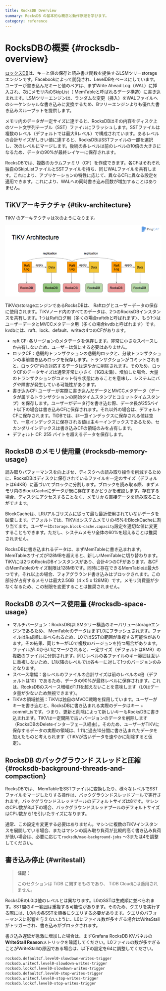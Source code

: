 ```yaml
---
title: RocksDB Overview
summary: RocksDB の基本的な概念と動作原理を学びます。
category: reference
---
```


# RocksDBの概要 {#rocksdb-overview}

[ロックスDB](https://github.com/facebook/rocksdb)は、キーと値の保存と読み書き関数を提供するLSMツリーstorageエンジンです。Facebookによって開発され、LevelDBをベースにしています。ユーザーが書き込んだキーと値のペアは、まずWrite Ahead Log（WAL）に挿入され、次にメモリ内のSkipList（ MemTableと呼ばれるデータ構造）に書き込まれます。LSMツリーエンジンは、ランダムな変更（挿入）をWALファイルへのシーケンシャルな書き込みに変換するため、Bツリーエンジンよりも優れた書き込みスループットを提供します。

メモリ内のデータが一定サイズに達すると、RocksDBはその内容をディスク上のソート文字列テーブル（SST）ファイルにフラッシュします。SSTファイルは複数のレベル（デフォルトでは最大6レベル）で構成されています。あるレベルの合計サイズがしきい値に達すると、RocksDBはSSTファイルの一部を選択し、次のレベルにマージします。後続の各レベルは前のレベルの10倍の大きさになるため、データの90%が最終レイヤーに保存されます。

RocksDBでは、複数のカラムファミリ（CF）を作成できます。各CFはそれぞれ独自のSkipListファイルとSSTファイルを持ち、同じWALファイルを共有します。これにより、アプリケーションの特性に応じて、異なるCFに異なる設定を適用できます。これにより、WALへの同時書き込み回数が増加することはありません。

## TiKVアーキテクチャ {#tikv-architecture}

TiKV のアーキテクチャは次のようになります。

![TiKV RocksDB](/media/tikv-rocksdb.png)

TiKVのstorageエンジンであるRocksDBは、 Raftログとユーザーデータの保存に使用されます。TiKVノード内のすべてのデータは、2つのRocksDBインスタンスを共有します。1つはRaftログ用（多くの場合raftdbと呼ばれます）、もう1つはユーザーデータとMVCCメタデータ用（多くの場合kvdbと呼ばれます）です。kvdbには、raft、lock、default、writeの4つのCFがあります。

-   raft CF: 各リージョンのメタデータを保存します。非常に小さなスペースしか占有しないため、ユーザーは気にする必要はありません。
-   ロックCF：悲観的トランザクションの悲観的ロックと、分散トランザクションの事前書き込みロックを保存します。トランザクションがコミットされると、ロックCF内の対応するデータは速やかに削除されます。そのため、ロックCFのデータサイズは通常非常に小さく（1GB未満）、増加した場合、大量のトランザクションがコミット待ち状態にあることを意味し、システムにバグや障害が発生している可能性があります。
-   書き込みCF: ユーザーが実際に書き込んだデータとMVCCメタデータ（データが属するトランザクションの開始タイムスタンプとコミットタイムスタンプ）を保存します。ユーザーがデータ行を書き込む際、データ長が255バイト以下の場合は書き込みCFに保存されます。それ以外の場合は、デフォルトCFに保存されます。TiDBでは、非一意インデックスに保存される値は空で、一意インデックスに保存される値は主キーインデックスであるため、セカンダリインデックスは書き込みCFの領域のみを占有します。
-   デフォルト CF: 255 バイトを超えるデータを保存します。

## RocksDB のメモリ使用量 {#rocksdb-memory-usage}

読み取りパフォーマンスを向上させ、ディスクへの読み取り操作を削減するために、RocksDBはディスクに保存されているファイルを一定のサイズ（デフォルトは64KB）に基づいてブロックに分割します。ブロックを読み取る際、まずメモリ内のBlockCacheにデータが既に存在するかどうかを確認します。存在する場合、ディスクにアクセスすることなく、メモリから直接データを読み取ることができます。

BlockCacheは、LRUアルゴリズムに従って最も最近使用されていないデータを破棄します。デフォルトでは、TiKVはシステムメモリの45%をBlockCacheに割り当てます。ユーザーは`storage.block-cache.capacity`設定を適切な値に変更することもできます。ただし、システムメモリ全体の60%を超えることは推奨されません。

RocksDBに書き込まれるデータは、まずMemTableに書き込まれます。MemTableのサイズが128MBを超えると、新しいMemTableに切り替わります。TiKVには2つのRocksDBインスタンスがあり、合計4つのCFがあります。各CFのMemTableのサイズ制限は128MBです。同時に存在できるMemTableは最大5つです。それ以上の場合、フォアグラウンド書き込みはブロックされます。この部分が占有するメモリは最大2.5GB（4 x 5 x 128MB）です。メモリ消費量が少なくなるため、この制限を変更することは推奨されません。

## RocksDB のスペース使用量 {#rocksdb-space-usage}

-   マルチバージョン：RocksDBはLSMツリー構造のキーバリューstorageエンジンであるため、 MemTableのデータはまずL0にフラッシュされます。ファイルは生成順に並べられるため、L0ではSSTの範囲が重複する可能性があります。その結果、同じキーがL0で複数のバージョンを持つ場合があります。ファイルがL0からL1にマージされると、一定サイズ（デフォルトは8MB）の複数のファイルに分割されます。同じレベルの各ファイルのキー範囲は互いに重複しないため、L1以降のレベルでは各キーに対して1つのバージョンのみとなります。
-   スペース増幅：各レベルのファイルの合計サイズは前のレベルのx倍（デフォルトは10）であるため、データの90%が最終レベルに保存されます。これは、RocksDBのスペース増幅が1.11を超えないことを意味します（L0はデータ量が少ないため無視できます）。
-   TiKVの領域拡張：TiKVは独自のMVCC戦略を採用しています。ユーザーがキーを書き込むと、RocksDBに書き込まれる実際のデータはキー + commit_tsです。つまり、更新と削除によって新しいキーもRocksDBに書き込まれます。TiKVは一定間隔で古いバージョンのデータを削除します（RocksDBのDeleteインターフェース経由）。そのため、ユーザーがTiKVに保存するデータの実際の領域は、1.11に過去10分間に書き込まれたデータを加えたものと考えられます（TiKVが古いデータを速やかに削除すると仮定）。

## RocksDB のバックグラウンド スレッドと圧縮 {#rocksdb-background-threads-and-compaction}

RocksDBでは、 MemTableをSSTファイルに変換したり、様々なレベルでSSTファイルをマージしたりする操作は、バックグラウンドスレッドプールで実行されます。バックグラウンドスレッドプールのデフォルトサイズは8です。マシンのCPU数が8以下の場合、バックグラウンドスレッドプールのデフォルトサイズはCPU数から1を引いたサイズになります。

通常、この設定を変更する必要はありません。マシンに複数のTiKVインスタンスを展開している場合、またはマシンの読み取り負荷が比較的高く書き込み負荷が低い場合は、必要に応じて`rocksdb/max-background-jobs` ～3または4を調整してください。

## 書き込み停止 {#writestall}

<CustomContent platform="tidb-cloud">

> **注記：**
>
> このセクションは TiDB に関するものであり、 TiDB Cloudには適用されません。

</CustomContent>

RocksDBのL0は他のレベルとは異なります。L0のSSTは生成順に並べられます。SST間のキー範囲は重複する可能性があります。そのため、クエリを実行する際には、L0内の各SSTを順番にクエリする必要があります。クエリのパフォーマンスに影響を与えないように、L0にファイル数が多すぎる場合はWriteStallがトリガーされ、書き込みがブロックされます。

書き込み遅延が急激に増加した場合は、まずGrafana RocksDB KVパネルの**WriteStall Reason**メトリックを確認してください。L0ファイルの数が多すぎることがWriteStallの原因である場合は、以下の設定を64に調整してください。

    rocksdb.defaultcf.level0-slowdown-writes-trigger
    rocksdb.writecf.level0-slowdown-writes-trigger
    rocksdb.lockcf.level0-slowdown-writes-trigger
    rocksdb.defaultcf.level0-stop-writes-trigger
    rocksdb.writecf.level0-stop-writes-trigger
    rocksdb.lockcf.level0-stop-writes-trigger
